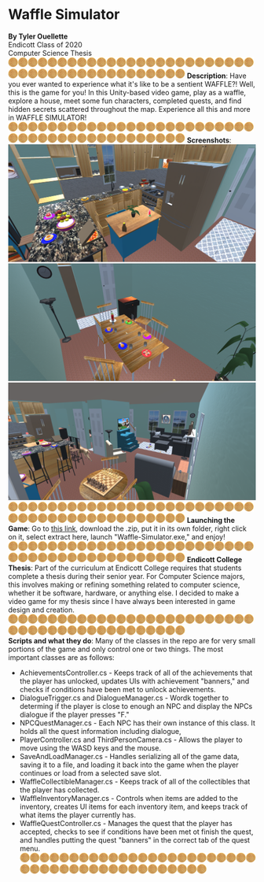 # Waffle Simulator
**By Tyler Ouellette**<br/>
Endicott Class of 2020<br/>
Computer Science Thesis<br/>
![Waffle](smallwaffle.png)![Waffle](smallwaffle.png)![Waffle](smallwaffle.png)![Waffle](smallwaffle.png)![Waffle](smallwaffle.png)![Waffle](smallwaffle.png)![Waffle](smallwaffle.png)![Waffle](smallwaffle.png)![Waffle](smallwaffle.png)![Waffle](smallwaffle.png)![Waffle](smallwaffle.png)![Waffle](smallwaffle.png)![Waffle](smallwaffle.png)![Waffle](smallwaffle.png)![Waffle](smallwaffle.png)![Waffle](smallwaffle.png)![Waffle](smallwaffle.png)![Waffle](smallwaffle.png)![Waffle](smallwaffle.png)![Waffle](smallwaffle.png)![Waffle](smallwaffle.png)![Waffle](smallwaffle.png)![Waffle](smallwaffle.png)![Waffle](smallwaffle.png)![Waffle](smallwaffle.png)![Waffle](smallwaffle.png)![Waffle](smallwaffle.png)![Waffle](smallwaffle.png)![Waffle](smallwaffle.png)![Waffle](smallwaffle.png)![Waffle](smallwaffle.png)![Waffle](smallwaffle.png)![Waffle](smallwaffle.png)![Waffle](smallwaffle.png)![Waffle](smallwaffle.png)![Waffle](smallwaffle.png)![Waffle](smallwaffle.png)![Waffle](smallwaffle.png)![Waffle](smallwaffle.png)![Waffle](smallwaffle.png)![Waffle](smallwaffle.png)![Waffle](smallwaffle.png)![Waffle](smallwaffle.png)
**Description**: Have you ever wanted to experience what it's like to be a sentient WAFFLE?! Well, this is the game for you! In this Unity-based video game, play as a waffle, explore a house, meet some fun characters, completed quests, and find hidden secrets scattered throughout the map. Experience all this and more in WAFFLE SIMULATOR!<br/>
![Waffle](smallwaffle.png)![Waffle](smallwaffle.png)![Waffle](smallwaffle.png)![Waffle](smallwaffle.png)![Waffle](smallwaffle.png)![Waffle](smallwaffle.png)![Waffle](smallwaffle.png)![Waffle](smallwaffle.png)![Waffle](smallwaffle.png)![Waffle](smallwaffle.png)![Waffle](smallwaffle.png)![Waffle](smallwaffle.png)![Waffle](smallwaffle.png)![Waffle](smallwaffle.png)![Waffle](smallwaffle.png)![Waffle](smallwaffle.png)![Waffle](smallwaffle.png)![Waffle](smallwaffle.png)![Waffle](smallwaffle.png)![Waffle](smallwaffle.png)![Waffle](smallwaffle.png)![Waffle](smallwaffle.png)![Waffle](smallwaffle.png)![Waffle](smallwaffle.png)![Waffle](smallwaffle.png)![Waffle](smallwaffle.png)![Waffle](smallwaffle.png)![Waffle](smallwaffle.png)![Waffle](smallwaffle.png)![Waffle](smallwaffle.png)![Waffle](smallwaffle.png)![Waffle](smallwaffle.png)![Waffle](smallwaffle.png)![Waffle](smallwaffle.png)![Waffle](smallwaffle.png)![Waffle](smallwaffle.png)![Waffle](smallwaffle.png)![Waffle](smallwaffle.png)![Waffle](smallwaffle.png)![Waffle](smallwaffle.png)![Waffle](smallwaffle.png)![Waffle](smallwaffle.png)![Waffle](smallwaffle.png)
**Screenshots**: ![Kitchen](kitchen.PNG)<br/>![Dining Room](diningRoom.PNG)<br/>![Living Room](livingRoom.PNG)<br/>
![Waffle](smallwaffle.png)![Waffle](smallwaffle.png)![Waffle](smallwaffle.png)![Waffle](smallwaffle.png)![Waffle](smallwaffle.png)![Waffle](smallwaffle.png)![Waffle](smallwaffle.png)![Waffle](smallwaffle.png)![Waffle](smallwaffle.png)![Waffle](smallwaffle.png)![Waffle](smallwaffle.png)![Waffle](smallwaffle.png)![Waffle](smallwaffle.png)![Waffle](smallwaffle.png)![Waffle](smallwaffle.png)![Waffle](smallwaffle.png)![Waffle](smallwaffle.png)![Waffle](smallwaffle.png)![Waffle](smallwaffle.png)![Waffle](smallwaffle.png)![Waffle](smallwaffle.png)![Waffle](smallwaffle.png)![Waffle](smallwaffle.png)![Waffle](smallwaffle.png)![Waffle](smallwaffle.png)![Waffle](smallwaffle.png)![Waffle](smallwaffle.png)![Waffle](smallwaffle.png)![Waffle](smallwaffle.png)![Waffle](smallwaffle.png)![Waffle](smallwaffle.png)![Waffle](smallwaffle.png)![Waffle](smallwaffle.png)![Waffle](smallwaffle.png)![Waffle](smallwaffle.png)![Waffle](smallwaffle.png)![Waffle](smallwaffle.png)![Waffle](smallwaffle.png)![Waffle](smallwaffle.png)![Waffle](smallwaffle.png)![Waffle](smallwaffle.png)![Waffle](smallwaffle.png)![Waffle](smallwaffle.png)
**Launching the Game**: Go to [this link]( https://drive.google.com/file/d/1Wcda994nEiJKNDzfpcs1_5eAI3PIETNl/view?usp=sharing), download the .zip, put it in its own folder, right click on it, select extract here, launch "Waffle-Simulator.exe," and enjoy!<br/>
![Waffle](smallwaffle.png)![Waffle](smallwaffle.png)![Waffle](smallwaffle.png)![Waffle](smallwaffle.png)![Waffle](smallwaffle.png)![Waffle](smallwaffle.png)![Waffle](smallwaffle.png)![Waffle](smallwaffle.png)![Waffle](smallwaffle.png)![Waffle](smallwaffle.png)![Waffle](smallwaffle.png)![Waffle](smallwaffle.png)![Waffle](smallwaffle.png)![Waffle](smallwaffle.png)![Waffle](smallwaffle.png)![Waffle](smallwaffle.png)![Waffle](smallwaffle.png)![Waffle](smallwaffle.png)![Waffle](smallwaffle.png)![Waffle](smallwaffle.png)![Waffle](smallwaffle.png)![Waffle](smallwaffle.png)![Waffle](smallwaffle.png)![Waffle](smallwaffle.png)![Waffle](smallwaffle.png)![Waffle](smallwaffle.png)![Waffle](smallwaffle.png)![Waffle](smallwaffle.png)![Waffle](smallwaffle.png)![Waffle](smallwaffle.png)![Waffle](smallwaffle.png)![Waffle](smallwaffle.png)![Waffle](smallwaffle.png)![Waffle](smallwaffle.png)![Waffle](smallwaffle.png)![Waffle](smallwaffle.png)![Waffle](smallwaffle.png)![Waffle](smallwaffle.png)![Waffle](smallwaffle.png)![Waffle](smallwaffle.png)![Waffle](smallwaffle.png)![Waffle](smallwaffle.png)![Waffle](smallwaffle.png)
**Endicott College Thesis**: Part of the curriculum at Endicott College requires that students complete a thesis during their senior year. For Computer Science majors, this involves making or refining something related to computer science, whether it be software, hardware, or anything else. I decided to make a video game for my thesis since I have always been interested in game design and creation.<br/>
![Waffle](smallwaffle.png)![Waffle](smallwaffle.png)![Waffle](smallwaffle.png)![Waffle](smallwaffle.png)![Waffle](smallwaffle.png)![Waffle](smallwaffle.png)![Waffle](smallwaffle.png)![Waffle](smallwaffle.png)![Waffle](smallwaffle.png)![Waffle](smallwaffle.png)![Waffle](smallwaffle.png)![Waffle](smallwaffle.png)![Waffle](smallwaffle.png)![Waffle](smallwaffle.png)![Waffle](smallwaffle.png)![Waffle](smallwaffle.png)![Waffle](smallwaffle.png)![Waffle](smallwaffle.png)![Waffle](smallwaffle.png)![Waffle](smallwaffle.png)![Waffle](smallwaffle.png)![Waffle](smallwaffle.png)![Waffle](smallwaffle.png)![Waffle](smallwaffle.png)![Waffle](smallwaffle.png)![Waffle](smallwaffle.png)![Waffle](smallwaffle.png)![Waffle](smallwaffle.png)![Waffle](smallwaffle.png)![Waffle](smallwaffle.png)![Waffle](smallwaffle.png)![Waffle](smallwaffle.png)![Waffle](smallwaffle.png)![Waffle](smallwaffle.png)![Waffle](smallwaffle.png)![Waffle](smallwaffle.png)![Waffle](smallwaffle.png)![Waffle](smallwaffle.png)![Waffle](smallwaffle.png)![Waffle](smallwaffle.png)![Waffle](smallwaffle.png)![Waffle](smallwaffle.png)![Waffle](smallwaffle.png)<br/>
**Scripts and what they do**: Many of the classes in the repo are for very small portions of the game and only control one or two things. The most important classes are as follows:
* AchievementsController.cs - Keeps track of all of the achievements that the player has unlocked, updates UIs with achievement "banners," and checks if conditions have been met to unlock achievements. 
* DialogueTrigger.cs and DialogueManager.cs - Wordk together to determing if the player is close to enough an NPC and display the NPCs dialogue if the player presses "F."
* NPCQuestManager.cs - Each NPC has their own instance of this class. It holds all the quest information including dialogue, 
* PlayerController.cs and ThirdPersonCamera.cs - Allows the player to move using the WASD keys and the mouse.
* SaveAndLoadManager.cs - Handles serializing all of the game data, saving it to a file, and loading it back into the game when the player continues or load from a selected save slot.
* WaffleCollectibleManager.cs - Keeps track of all of the collectibles that the player has collected. 
* WaffleInventoryManager.cs - Controls when items are added to the inventory, creates UI items for each inventory item, and keeps track of what items the player currently has.
* WaffleQuestController.cs - Manages the quest that the player has accepted, checks to see if conditions have been met ot finish the quest, and handles putting the quest "banners" in the correct tab of the quest menu. <br/>
![Waffle](smallwaffle.png)![Waffle](smallwaffle.png)![Waffle](smallwaffle.png)![Waffle](smallwaffle.png)![Waffle](smallwaffle.png)![Waffle](smallwaffle.png)![Waffle](smallwaffle.png)![Waffle](smallwaffle.png)![Waffle](smallwaffle.png)![Waffle](smallwaffle.png)![Waffle](smallwaffle.png)![Waffle](smallwaffle.png)![Waffle](smallwaffle.png)![Waffle](smallwaffle.png)![Waffle](smallwaffle.png)![Waffle](smallwaffle.png)![Waffle](smallwaffle.png)![Waffle](smallwaffle.png)![Waffle](smallwaffle.png)![Waffle](smallwaffle.png)![Waffle](smallwaffle.png)![Waffle](smallwaffle.png)![Waffle](smallwaffle.png)![Waffle](smallwaffle.png)![Waffle](smallwaffle.png)![Waffle](smallwaffle.png)![Waffle](smallwaffle.png)![Waffle](smallwaffle.png)![Waffle](smallwaffle.png)![Waffle](smallwaffle.png)![Waffle](smallwaffle.png)![Waffle](smallwaffle.png)![Waffle](smallwaffle.png)![Waffle](smallwaffle.png)![Waffle](smallwaffle.png)![Waffle](smallwaffle.png)![Waffle](smallwaffle.png)![Waffle](smallwaffle.png)![Waffle](smallwaffle.png)![Waffle](smallwaffle.png)![Waffle](smallwaffle.png)![Waffle](smallwaffle.png)![Waffle](smallwaffle.png)
